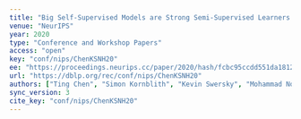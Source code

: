 ```yaml
---
title: "Big Self-Supervised Models are Strong Semi-Supervised Learners."
venue: "NeurIPS"
year: 2020
type: "Conference and Workshop Papers"
access: "open"
key: "conf/nips/ChenKSNH20"
ee: "https://proceedings.neurips.cc/paper/2020/hash/fcbc95ccdd551da181207c0c1400c655-Abstract.html"
url: "https://dblp.org/rec/conf/nips/ChenKSNH20"
authors: ["Ting Chen", "Simon Kornblith", "Kevin Swersky", "Mohammad Norouzi", "Geoffrey E. Hinton"]
sync_version: 3
cite_key: "conf/nips/ChenKSNH20"
---
```

